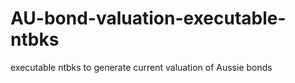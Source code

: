 # AU-bond-valuation-executable-ntbks
executable ntbks to generate current valuation of Aussie bonds

